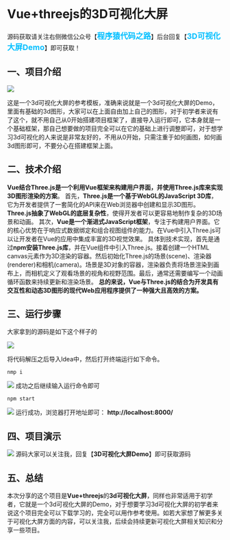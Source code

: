 # Vue+threejs的3D可视化大屏

源码获取请关注右侧微信公众号【<span style="font-weight: bold;text-align:left;font-size: 18px;color:#00bfff">程序猿代码之路</span>】后台回复【<span style="font-weight: bold;text-align:left;font-size: 18px;color:#00bfff">3D可视化大屏Demo</span>】即可获取！

## 一、项目介绍

![](https://cdn.nlark.com/yuque/0/2024/webp/12522758/1713004066213-b49a7dfb-97f3-44f2-9e5c-d73b80833623.webp#averageHue=%231e3648&clientId=ue3a66678-166c-4&from=paste&id=dbjuE&originHeight=608&originWidth=1080&originalType=url&ratio=1.25&rotation=0&showTitle=false&status=done&style=none&taskId=ue40672d1-57f2-4317-b739-14d7c93cbe4&title=)

这是一个3d可视化大屏的参考模板，准确来说就是一个3d可视化大屏的Demo，里面有基础的3d图形，大家可以在上面自由加上自己的图形，对于初学者来说有了这个，就不用自己从0开始搭建项目框架了，直接导入运行即可，它本身就是一个基础框架，那自己想要做的项目完全可以在它的基础上进行调整即可，对于想学习3d可视化的人来说是非常友好的，不用从0开始，只需注重于如何画图，如何画3d图形即可，不要分心在搭建框架上面。
## 二、技术介绍

**Vue结合Three.js是一个利用Vue框架来构建用户界面，并使用Three.js库来实现3D图形渲染的方案**。
首先，**Three.js是一个基于WebGL的JavaScript 3D库**，它为开发者提供了一套简化的API来在Web浏览器中创建和显示3D图形。**Three.js抽象了WebGL的底层复杂性**，使得开发者可以更容易地制作复杂的3D场景和动画。
其次，**Vue是一个渐进式JavaScript框架**，专注于构建用户界面。它的核心优势在于响应式数据绑定和组合视图组件的能力。在Vue中引入Three.js可以让开发者在Vue的应用中集成丰富的3D视觉效果。
具体到技术实现，首先是通过**npm安装Three.js库**，并在Vue组件中引入Three.js。接着创建一个HTML canvas元素作为3D渲染的容器。然后初始化Three.js的场景(scene)、渲染器(renderer)和相机(camera)。场景是3D对象的容器，渲染器负责将场景渲染到画布上，而相机定义了观看场景的视角和视野范围。最后，通常还需要编写一个动画循环函数来持续更新和渲染场景。
**总的来说，Vue与Three.js的结合为开发具有交互性和动态3D图形的现代Web应用程序提供了一种强大且高效的方案。**
## **三、运行步骤**
大家拿到的源码是如下这个样子的

![](https://cdn.nlark.com/yuque/0/2024/webp/12522758/1713004066118-fcdaa00d-0707-401f-b0df-8eeaf520b454.webp#averageHue=%23fbfbfa&clientId=ue3a66678-166c-4&from=paste&id=u31d2fb51&originHeight=560&originWidth=928&originalType=url&ratio=1.25&rotation=0&showTitle=false&status=done&style=none&taskId=uab34cd9d-3057-4517-a102-820ac5d2dc4&title=)

将代码解压之后导入Idea中，然后打开终端运行如下命令。
```
nmp i
```
![](https://cdn.nlark.com/yuque/0/2024/webp/12522758/1713004066043-37b9aae2-dd9f-47b8-a8d1-a3029025f9c9.webp#averageHue=%23d9e6df&clientId=ue3a66678-166c-4&from=paste&id=u9deb9eff&originHeight=578&originWidth=1080&originalType=url&ratio=1.25&rotation=0&showTitle=false&status=done&style=none&taskId=uf17ee68a-b33f-44b2-8872-3f1f2b8f59d&title=)
成功之后继续输入运行命令即可
```
npm start
```
![](https://cdn.nlark.com/yuque/0/2024/webp/12522758/1713004066083-76f99a4e-e763-4c46-86c7-53db0a7465e5.webp#averageHue=%23dbe8e0&clientId=ue3a66678-166c-4&from=paste&id=u09eaa202&originHeight=534&originWidth=1080&originalType=url&ratio=1.25&rotation=0&showTitle=false&status=done&style=none&taskId=u2ceea60e-4b76-460f-b1ee-0193c6969ff&title=)
运行成功，浏览器打开地址即可：
**http://localhost:8000/**
## **四、项目演示**
![](https://cdn.nlark.com/yuque/0/2024/webp/12522758/1713004066213-b49a7dfb-97f3-44f2-9e5c-d73b80833623.webp#averageHue=%231e3648&clientId=ue3a66678-166c-4&from=paste&id=u0f0ef39c&originHeight=608&originWidth=1080&originalType=url&ratio=1.25&rotation=0&showTitle=false&status=done&style=none&taskId=ue40672d1-57f2-4317-b739-14d7c93cbe4&title=)
源码大家可以关注我，回复【**3D可视化大屏Demo**】即可获取源码
## **五、总结**

本次分享的这个项目是**Vue+threejs**的**3d可视化大屏**，同样也非常适用于初学者，它就是一个3d可视化大屏的Demo，对于想要学习3d可视化大屏的初学者来说这个项目完全可以下载学习的，完全可以用作参考使用。如若大家想了解更多关于可视化大屏方面的内容，可以关注我，后续会持续更新可视化大屏相关知识和分享一些项目。
